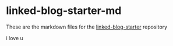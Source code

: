 # linked-blog-starter-md
These are the markdown files for the [linked-blog-starter](https://github.com/matthewwong525/linked-blog-starter) repository


i love u
